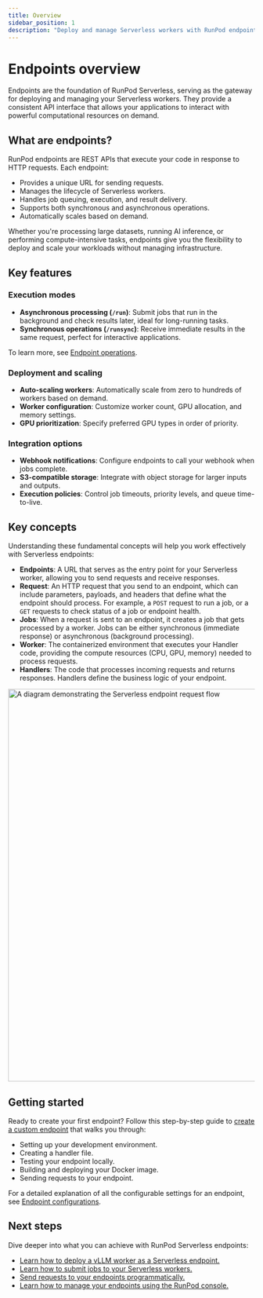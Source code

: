 ```yaml
---
title: Overview
sidebar_position: 1
description: "Deploy and manage Serverless workers with RunPod endpoints, featuring asynchronous and synchronous operations, scalability, and flexibility for modern computing tasks."
---
```


# Endpoints overview

Endpoints are the foundation of RunPod Serverless, serving as the gateway for deploying and managing your Serverless workers. They provide a consistent API interface that allows your applications to interact with powerful computational resources on demand.

## What are endpoints?

RunPod endpoints are REST APIs that execute your code in response to HTTP requests. Each endpoint:

- Provides a unique URL for sending requests.
- Manages the lifecycle of Serverless workers.
- Handles job queuing, execution, and result delivery.
- Supports both synchronous and asynchronous operations.
- Automatically scales based on demand.

Whether you're processing large datasets, running AI inference, or performing compute-intensive tasks, endpoints give you the flexibility to deploy and scale your workloads without managing infrastructure.

## Key features

### Execution modes

- **Asynchronous processing (`/run`)**: Submit jobs that run in the background and check results later, ideal for long-running tasks.
- **Synchronous operations (`/runsync`)**: Receive immediate results in the same request, perfect for interactive applications.

To learn more, see [Endpoint operations](/serverless/endpoints/operations).

### Deployment and scaling

- **Auto-scaling workers**: Automatically scale from zero to hundreds of workers based on demand.
- **Worker configuration**: Customize worker count, GPU allocation, and memory settings.
- **GPU prioritization**: Specify preferred GPU types in order of priority.

### Integration options

- **Webhook notifications**: Configure endpoints to call your webhook when jobs complete.
- **S3-compatible storage**: Integrate with object storage for larger inputs and outputs.
- **Execution policies**: Control job timeouts, priority levels, and queue time-to-live.



## Key concepts

Understanding these fundamental concepts will help you work effectively with Serverless endpoints:

- **Endpoints**: A URL that serves as the entry point for your Serverless worker, allowing you to send requests and receive responses.
- **Request**: An HTTP request that you send to an endpoint, which can include parameters, payloads, and headers that define what the endpoint should process. For example, a `POST` request to run a job, or a `GET` requests to check status of a job or endpoint health.
- **Jobs**: When a request is sent to an endpoint, it creates a job that gets processed by a worker. Jobs can be either synchronous (immediate response) or asynchronous (background processing).
- **Worker**: The containerized environment that executes your Handler code, providing the compute resources (CPU, GPU, memory) needed to process requests.
- **Handlers**: The code that processes incoming requests and returns responses. Handlers define the business logic of your endpoint.

<img src="/img/docs/serverless-request-flow.png" width="800" alt="A diagram demonstrating the Serverless endpoint request flow"/>

## Getting started

Ready to create your first endpoint? Follow this step-by-step guide to [create a custom endpoint](/serverless/get-started) that walks you through:

- Setting up your development environment.
- Creating a handler file.
- Testing your endpoint locally.
- Building and deploying your Docker image.
- Sending requests to your endpoint.

For a detailed explanation of all the configurable settings for an endpoint, see [Endpoint configurations](/serverless/endpoints/endpoint-configurations.md).

## Next steps

Dive deeper into what you can achieve with RunPod Serverless endpoints:

- [Learn how to deploy a vLLM worker as a Serverless endpoint.](/serverless/vllm/overview)
- [Learn how to submit jobs to your Serverless workers.](/serverless/endpoints/operations)
- [Send requests to your endpoints programmatically.](/serverless/endpoints/send-requests)
- [Learn how to manage your endpoints using the RunPod console.](/serverless/endpoints/manage-endpoints)